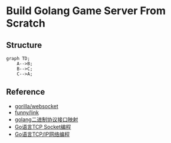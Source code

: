 # Build Golang Game Server From Scratch

## Structure
```mermaid
graph TD;
    A-->B;
    B-->C;
    C-->A;
```

## Reference
* [gorilla/websocket](https://github.com/gorilla/websocket)
* [funny/link](https://github.com/funny/link)
* [golang二进制协议接口映射](https://segmentfault.com/a/1190000008471015)
* [Go语言TCP Socket编程](https://tonybai.com/2015/11/17/tcp-programming-in-golang/)
* [Go语言TCP/IP网络编程](https://segmentfault.com/a/1190000014733620)